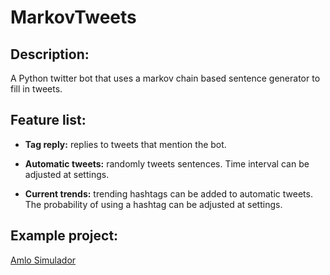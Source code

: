 # MarkovTweets
## Description:
  A Python twitter bot that uses a markov chain based sentence generator to fill in tweets.
  
  ## Feature list:
  - **Tag reply:** replies to tweets that mention the bot.
  
  - **Automatic tweets:** randomly tweets sentences. Time interval can be adjusted at settings.
  
  - **Current trends:** trending hashtags can be added to automatic tweets. The probability of using a hashtag can be adjusted at settings.
  
  ## Example project:
  [Amlo Simulador](http://www.twitter.com/AmloSimulador)
